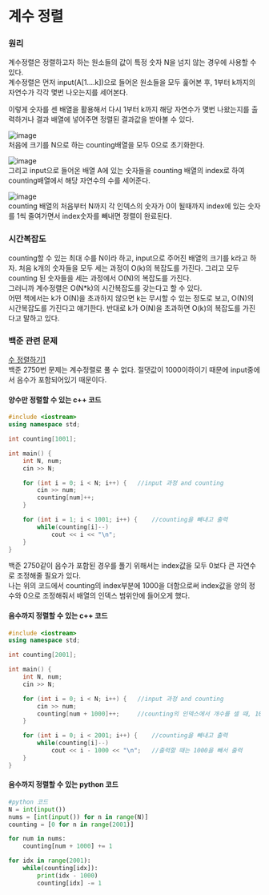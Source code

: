 #  계수 정렬

### 원리
계수정렬은 정렬하고자 하는 원소들의 값이 특정 숫자 N을 넘지 않는 경우에 사용할 수 있다.  
계수정렬은 먼저 input(A[1....k])으로 들어온 원소들을 모두 훑어본 후, 1부터 k까지의 자연수가 각각 몇번 나오는지를 세어본다.  

이렇게 숫자를 센 배열을 활용해서 다시 1부터 k까지 해당 자연수가 몇번 나왔는지를 출력하거나 결과 배열에 넣어주면 정렬된 결과값을 받아볼 수 있다.  

![image](https://user-images.githubusercontent.com/33820372/96370742-de2b9a00-1199-11eb-9e46-ced457302c72.png)  
처음에 크기를 N으로 하는 counting배열을 모두 0으로 초기화한다.  

![image](https://user-images.githubusercontent.com/33820372/96370752-e71c6b80-1199-11eb-957a-594f7c65e257.png)  
그리고 input으로 들어온 배열 A에 있는 숫자들을 counting 배열의 index로 하여 counting배열에서 해당 자연수의 수를 세어준다.  

![image](https://user-images.githubusercontent.com/33820372/96370788-fe5b5900-1199-11eb-9308-8c45a6c84fad.png)  
counting 배열의 처음부터 N까지 각 인덱스의 숫자가 0이 될때까지 index에 있는 숫자를 1씩 줄여가면서 index숫자를 빼내면 정렬이 완료된다.  

### 시간복잡도
counting할 수 있는 최대 수를 N이라 하고, input으로 주어진 배열의 크기를 k라고 하자.
처음 k개의 숫자들을 모두 세는 과정이 O(k)의 복잡도를 가진다. 그리고 모두 counting 된 숫자들을 세는 과정에서 O(N)의 복잡도를 가진다.  
그러니까 계수정렬은 O(N*k)의 시간복잡도를 갖는다고 할 수 있다.  
어떤 책에서는 k가 O(N)을 초과하지 않으면 k는 무시할 수 있는 정도로 보고, O(N)의 시간복잡도를 가진다고 얘기한다. 반대로 k가 O(N)을 초과하면 O(k)의 복잡도를 가진다고 말하고 있다.  

### 백준 관련 문제

[수 정렬하기1](https://www.acmicpc.net/problem/2750)  
백준 2750번 문제는 계수정렬로 풀 수 없다. 절댓값이 1000이하이기 때문에 input중에서 음수가 포함되어있기 때문이다.

#### 양수만 정렬할 수 있는 c++ 코드
```cpp
#include <iostream>
using namespace std;

int counting[1001];

int main() {
	int N, num;
	cin >> N;

	for (int i = 0; i < N; i++) {	//input 과정 and counting
		cin >> num;
		counting[num]++;
	}

	for (int i = 1; i < 1001; i++) {	//counting을 빼내고 출력
		while(counting[i]--)
			cout << i << "\n";
	}
}
```  

백준 2750같이 음수가 포함된 경우를 풀기 위해서는 index값을 모두 0보다 큰 자연수로 조정해줄 필요가 있다.  
나는 위의 코드에서 counting의 index부분에 1000을 더함으로써 index값을 양의 정수와 0으로 조정해줘서 배열의 인덱스 범위안에 들어오게 했다.  

#### 음수까지 정렬할 수 있는 c++ 코드
```cpp
#include <iostream>
using namespace std;

int counting[2001];

int main() {
	int N, num;
	cin >> N;

	for (int i = 0; i < N; i++) {	//input 과정 and counting
		cin >> num;
		counting[num + 1000]++;     //counting의 인덱스에서 개수를 셀 때, 1000을 더해줌
	}

	for (int i = 0; i < 2001; i++) {	//counting을 빼내고 출력
		while(counting[i]--)
			cout << i - 1000 << "\n";   //출력할 때는 1000을 빼서 출력
	}
}
```  

#### 음수까지 정렬할 수 있는 python 코드
```py
#python 코드
N = int(input())
nums = [int(input()) for n in range(N)]
counting = [0 for n in range(2001)]

for num in nums:
    counting[num + 1000] += 1

for idx in range(2001):
    while(counting[idx]):
        print(idx - 1000)
        counting[idx] -= 1
```
